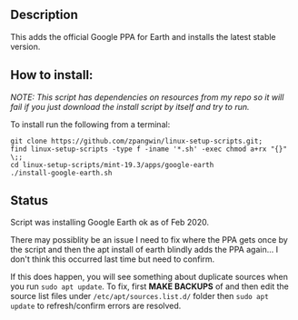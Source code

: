 
## Description

This adds the official Google PPA for Earth and installs the latest stable version.

## How to install:

*NOTE: This script has dependencies on resources from my repo so it will fail if you just download the install script by itself and try to run.*

To install run the following from a terminal:

```
git clone https://github.com/zpangwin/linux-setup-scripts.git;
find linux-setup-scripts -type f -iname '*.sh' -exec chmod a+rx "{}" \;;
cd linux-setup-scripts/mint-19.3/apps/google-earth
./install-google-earth.sh
```

## Status

Script was installing Google Earth ok as of Feb 2020.

There may possiblity be an issue I need to fix where the PPA gets once by the script and then the apt install of earth blindly adds the PPA again... I don't think this occurred last time but need to confirm.

If this does happen, you will see something about duplicate sources when you run `sudo apt update`. To fix, first **MAKE BACKUPS** of and then edit the source list files under `/etc/apt/sources.list.d/` folder then `sudo apt update` to refresh/confirm errors are resolved.
